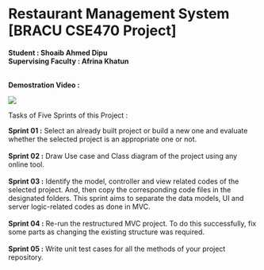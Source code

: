 # Restaurant Management System [BRACU CSE470 Project]

__Student : Shoaib Ahmed Dipu__ <br>
__Supervising Faculty : Afrina Khatun__ <br> <br>

__Demostration Video :__ 

[![](http://img.youtube.com/vi/P3vLrIJhWuU/0.jpg)](http://www.youtube.com/watch?v=P3vLrIJhWuU "") <br>

Tasks of Five Sprints of this Project : <br>

__Sprint 01 :__ Select an already built project or build a new one and evaluate whether the selected project is an appropriate one or not.  <br> <br>
__Sprint 02 :__ Draw Use case and Class diagram of the project using any online tool.  <br> <br>
__Sprint 03 :__ Identify the model, controller and view related codes of the selected project. And, then copy the corresponding code files in the designated folders. This sprint aims to separate the data models, UI and server logic-related codes as done in MVC.  <br> <br>
__Sprint 04 :__ Re-run the restructured MVC project. To do this successfully, fix some parts as changing the existing structure was required.  <br> <br>
__Sprint 05 :__ Write unit test cases for all the methods of your project repository. 

